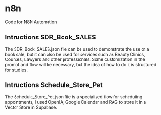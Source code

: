 # n8n
Code for N8N Automation

## Intructions SDR_Book_SALES

The SDR_Book_SALES.json file can be used to demonstrate the use of a book sale, but it can also be used for services such as Beauty Clinics, Courses, Lawyers and other professionals. Some customization in the prompt and flow will be necessary, but the idea of ​​how to do it is structured for studies.

## Intructions Schedule_Store_Pet
The Schedule_Store_Pet.json file is a specialized flow for scheduling appointments, I used OpenIA, Google Calendar and RAG to store it in a Vector Store in Supabase.


